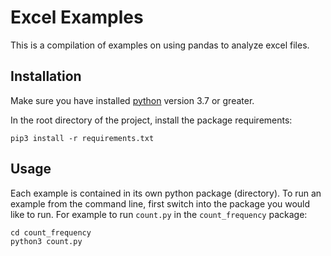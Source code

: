 # Excel Examples

This is a compilation of examples on using pandas to analyze excel files.

## Installation

Make sure you have installed [python](https://www.python.org/downloads/) version 3.7 or greater.

In the root directory of the project, install the package requirements:

``` 
pip3 install -r requirements.txt
```

## Usage

Each example is contained in its own python package (directory). To run an example 
from the command line, first switch into the package you would like to run. For example
to run `count.py` in the `count_frequency` package:

``` 
cd count_frequency
python3 count.py
```

